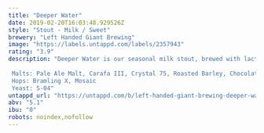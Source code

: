 ```yaml
---
title: "Deeper Water"
date: 2019-02-20T16:03:48.929526Z
style: "Stout - Milk / Sweet"
brewery: "Left Handed Giant Brewing"
image: "https://labels.untappd.com/labels/2357943"
rating: "3.9"
description: "Deeper Water is our seasonal milk stout, brewed with lactose, vanilla and cacao nibs.  Malts: Pale Ale Malt, Carafa III, Crystal 75, Roasted Barley, Chocolate Hops: Bramling X, Mosaic Yeast: S-04"
untappd_url: "https://untappd.com/b/left-handed-giant-brewing-deeper-water/2357943"
abv: "5.1"
ibu: "0"
robots: noindex,nofollow
---
```

